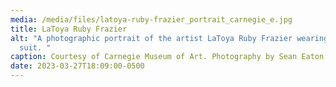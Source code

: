 ```yaml
---
media: /media/files/latoya-ruby-frazier_portrait_carnegie_e.jpg
title: LaToya Ruby Frazier
alt: "A photographic portrait of the artist LaToya Ruby Frazier wearing a silver
  suit. "
caption: Courtesy of Carnegie Museum of Art. Photography by Sean Eaton
date: 2023-03-27T18:09:00-0500
---
```

